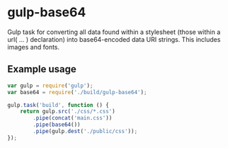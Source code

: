 gulp-base64
===========

Gulp task for converting all data found within a stylesheet (those within a url( ... ) declaration) into base64-encoded data URI strings. This includes images and fonts.

## Example usage
```js
var gulp = require('gulp');
var base64 = require('./build/gulp-base64');

gulp.task('build', function () {
    return gulp.src('./css/*.css')
        .pipe(concat('main.css'))
        .pipe(base64())
        .pipe(gulp.dest('./public/css'));
});

```